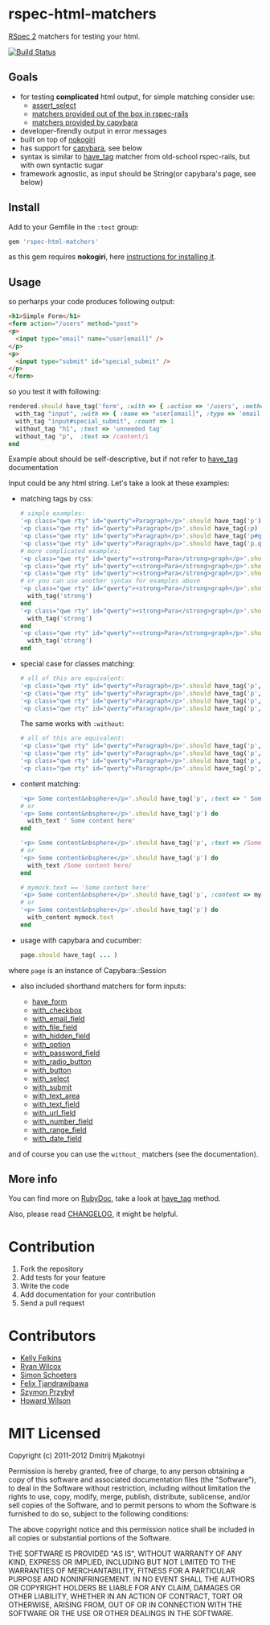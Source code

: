 rspec-html-matchers
===================

[RSpec 2](https://www.relishapp.com/rspec) matchers for testing your html.

[![Build Status](https://travis-ci.org/kucaahbe/rspec-html-matchers.png)](http://travis-ci.org/kucaahbe/rspec-html-matchers)

Goals
-----

* for testing **complicated** html output, for simple matching consider use:
  * [assert_select](http://api.rubyonrails.org/classes/ActionDispatch/Assertions/SelectorAssertions.html#method-i-assert_select)
  * [matchers provided out of the box in rspec-rails](https://www.relishapp.com/rspec/rspec-rails/v/2-11/docs/view-specs/view-spec)
  * [matchers provided by capybara](http://rdoc.info/github/jnicklas/capybara/Capybara/Node/Matchers)
* developer-firendly output in error messages
* built on top of [nokogiri](nokogiri.org)
* has support for [capybara](https://github.com/jnicklas/capybara), see below
* syntax is similar to [have_tag](http://old.rspec.info/rails/writing/views.html) matcher from old-school rspec-rails, but with own syntactic sugar
* framework agnostic, as input should be String(or capybara's page, see below)

Install
-------

Add to your Gemfile in the `:test` group:

```ruby
gem 'rspec-html-matchers'
```

as this gem requires **nokogiri**, here [instructions for installing it](http://nokogiri.org/tutorials/installing_nokogiri.html).

Usage
-----

so perharps your code produces following output:

```html
<h1>Simple Form</h1>
<form action="/users" method="post">
<p>
  <input type="email" name="user[email]" />
</p>
<p>
  <input type="submit" id="special_submit" />
</p>
</form>
```

so you test it with following:

```ruby
rendered.should have_tag('form', :with => { :action => '/users', :method => 'post' }) do
  with_tag "input", :with => { :name => "user[email]", :type => 'email' }
  with_tag "input#special_submit", :count => 1
  without_tag "h1", :text => 'unneeded tag'
  without_tag "p",  :text => /content/i
end
```

Example about should be self-descriptive, but if not refer to [have_tag](http://rdoc.info/github/kucaahbe/rspec-html-matchers/RSpec/Matchers:have_tag) documentation

Input could be any html string. Let's take a look at these examples:

* matching tags by css:

  ```ruby
  # simple examples:
  '<p class="qwe rty" id="qwerty">Paragraph</p>'.should have_tag('p')
  '<p class="qwe rty" id="qwerty">Paragraph</p>'.should have_tag(:p)
  '<p class="qwe rty" id="qwerty">Paragraph</p>'.should have_tag('p#qwerty')
  '<p class="qwe rty" id="qwerty">Paragraph</p>'.should have_tag('p.qwe.rty')
  # more complicated examples:
  '<p class="qwe rty" id="qwerty"><strong>Para</strong>graph</p>'.should have_tag('p strong')
  '<p class="qwe rty" id="qwerty"><strong>Para</strong>graph</p>'.should have_tag('p#qwerty strong')
  '<p class="qwe rty" id="qwerty"><strong>Para</strong>graph</p>'.should have_tag('p.qwe.rty strong')
  # or you can use another syntax for examples above
  '<p class="qwe rty" id="qwerty"><strong>Para</strong>graph</p>'.should have_tag('p') do
    with_tag('strong')
  end
  '<p class="qwe rty" id="qwerty"><strong>Para</strong>graph</p>'.should have_tag('p#qwerty') do
    with_tag('strong')
  end
  '<p class="qwe rty" id="qwerty"><strong>Para</strong>graph</p>'.should have_tag('p.qwe.rty') do
    with_tag('strong')
  end
  ```

* special case for classes matching:

  ```ruby
  # all of this are equivalent:
  '<p class="qwe rty" id="qwerty">Paragraph</p>'.should have_tag('p', :with => { :class => 'qwe rty' })
  '<p class="qwe rty" id="qwerty">Paragraph</p>'.should have_tag('p', :with => { :class => 'rty qwe' })
  '<p class="qwe rty" id="qwerty">Paragraph</p>'.should have_tag('p', :with => { :class => ['rty', 'qwe'] })
  '<p class="qwe rty" id="qwerty">Paragraph</p>'.should have_tag('p', :with => { :class => ['qwe', 'rty'] })
  ```

  The same works with `:without`:

  ```ruby
  # all of this are equivalent:
  '<p class="qwe rty" id="qwerty">Paragraph</p>'.should have_tag('p', :without => { :class => 'qwe rty' })
  '<p class="qwe rty" id="qwerty">Paragraph</p>'.should have_tag('p', :without => { :class => 'rty qwe' })
  '<p class="qwe rty" id="qwerty">Paragraph</p>'.should have_tag('p', :without => { :class => ['rty', 'qwe'] })
  '<p class="qwe rty" id="qwerty">Paragraph</p>'.should have_tag('p', :without => { :class => ['qwe', 'rty'] })
  ```

* content matching:

  ```ruby
  '<p> Some content&nbsphere</p>'.should have_tag('p', :text => ' Some content here')
  # or
  '<p> Some content&nbsphere</p>'.should have_tag('p') do
    with_text ' Some content here'
  end

  '<p> Some content&nbsphere</p>'.should have_tag('p', :text => /Some content here/)
  # or
  '<p> Some content&nbsphere</p>'.should have_tag('p') do
    with_text /Some content here/
  end

  # mymock.text == 'Some content here'
  '<p> Some content&nbsphere</p>'.should have_tag('p', :content => mymock.text)
  # or
  '<p> Some content&nbsphere</p>'.should have_tag('p') do
    with_content mymock.text
  end
  ```

* usage with capybara and cucumber:

  ```ruby
  page.should have_tag( ... )
  ```

where `page` is an instance of Capybara::Session

* also included shorthand matchers for form inputs:

  - [have\_form](http://rdoc.info/github/kucaahbe/rspec-html-matchers/master/RSpec/Matchers:have_form)
  - [with\_checkbox](http://rdoc.info/github/kucaahbe/rspec-html-matchers/master/RSpec/Matchers:with_checkbox)
  - [with\_email\_field](http://rdoc.info/github/kucaahbe/rspec-html-matchers/master/RSpec/Matchers:with_email_field)
  - [with\_file\_field](http://rdoc.info/github/kucaahbe/rspec-html-matchers/master/RSpec/Matchers:with_file_field)
  - [with\_hidden\_field](http://rdoc.info/github/kucaahbe/rspec-html-matchers/master/RSpec/Matchers:with_hidden_field)
  - [with\_option](http://rdoc.info/github/kucaahbe/rspec-html-matchers/master/RSpec/Matchers:with_option)
  - [with\_password_field](http://rdoc.info/github/kucaahbe/rspec-html-matchers/master/RSpec/Matchers:with_password_field)
  - [with\_radio\_button](http://rdoc.info/github/kucaahbe/rspec-html-matchers/master/RSpec/Matchers:with_radio_button)
  - [with\_button](http://rdoc.info/github/kucaahbe/rspec-html-matchers/master/RSpec/Matchers:with_button)
  - [with\_select](http://rdoc.info/github/kucaahbe/rspec-html-matchers/master/RSpec/Matchers:with_select)
  - [with\_submit](http://rdoc.info/github/kucaahbe/rspec-html-matchers/master/RSpec/Matchers:with_submit)
  - [with\_text\_area](http://rdoc.info/github/kucaahbe/rspec-html-matchers/master/RSpec/Matchers:with_text_area)
  - [with\_text\_field](http://rdoc.info/github/kucaahbe/rspec-html-matchers/master/RSpec/Matchers:with_text_field)
  - [with\_url\_field](http://rdoc.info/github/kucaahbe/rspec-html-matchers/master/RSpec/Matchers:with_url_field)
  - [with\_number\_field](http://rdoc.info/github/kucaahbe/rspec-html-matchers/master/RSpec/Matchers:with_number_field)
  - [with\_range\_field](http://rdoc.info/github/kucaahbe/rspec-html-matchers/master/RSpec/Matchers:with_range_field)
  - [with\_date\_field](http://rdoc.info/github/kucaahbe/rspec-html-matchers/master/RSpec/Matchers:with_date_field)

and of course you can use the `without_` matchers (see the documentation).

More info
---------

You can find more on [RubyDoc](http://rubydoc.info/github/kucaahbe/rspec-html-matchers/master/RSpec/Matchers), take a look at [have_tag](http://rdoc.info/github/kucaahbe/rspec-html-matchers/RSpec/Matchers#have_tag-instance_method) method.

Also, please read [CHANGELOG](https://github.com/kucaahbe/rspec-html-matchers/blob/master/CHANGELOG.md), it might be helpful.

Contribution
============

1. Fork the repository
2. Add tests for your feature
3. Write the code
4. Add documentation for your contribution
5. Send a pull request

Contributors
============

- [Kelly Felkins](http://github.com/kellyfelkins)
- [Ryan Wilcox](http://github.com/rwilcox)
- [Simon Schoeters](https://github.com/cimm)
- [Felix Tjandrawibawa](https://github.com/cemenghttps://github.com/cemeng)
- [Szymon Przybył](https://github.com/apocalyptiq)
- [Howard Wilson](https://github.com/watsonbox)

MIT Licensed
============

Copyright (c) 2011-2012 Dmitrij Mjakotnyi

Permission is hereby granted, free of charge, to any person obtaining a copy of this software and associated documentation files (the "Software"), to deal in the Software without restriction, including without limitation the rights to use, copy, modify, merge, publish, distribute, sublicense, and/or sell copies of the Software, and to permit persons to whom the Software is furnished to do so, subject to the following conditions:

The above copyright notice and this permission notice shall be included in all copies or substantial portions of the Software.

THE SOFTWARE IS PROVIDED "AS IS", WITHOUT WARRANTY OF ANY KIND, EXPRESS OR IMPLIED, INCLUDING BUT NOT LIMITED TO THE WARRANTIES OF MERCHANTABILITY, FITNESS FOR A PARTICULAR PURPOSE AND NONINFRINGEMENT. IN NO EVENT SHALL THE AUTHORS OR COPYRIGHT HOLDERS BE LIABLE FOR ANY CLAIM, DAMAGES OR OTHER LIABILITY, WHETHER IN AN ACTION OF CONTRACT, TORT OR OTHERWISE, ARISING FROM, OUT OF OR IN CONNECTION WITH THE SOFTWARE OR THE USE OR OTHER DEALINGS IN THE SOFTWARE.
